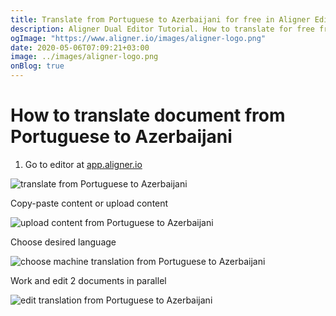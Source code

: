 ```yaml
---
title: Translate from Portuguese to Azerbaijani for free in Aligner Editor
description: Aligner Dual Editor Tutorial. How to translate for free from Portuguese to Azerbaijani. Aligner is multilingual document management platform. 
ogImage: "https://www.aligner.io/images/aligner-logo.png"
date: 2020-05-06T07:09:21+03:00
image: ../images/aligner-logo.png
onBlog: true
---
```


# How to translate document from Portuguese to Azerbaijani

1. Go to editor at [app.aligner.io](https://app.aligner.io "Aligner App web page")

![translate from Portuguese to Azerbaijani](../aligner-blank-editor.png "translate from Portuguese to Azerbaijani")

Copy-paste content or upload content

![upload content from Portuguese to Azerbaijani](../aligner-uploaded-document.png "upload content from Portuguese to Azerbaijani")

Choose desired language

![choose machine translation from Portuguese to Azerbaijani](../aligner-language-dropdown.png "choose machine translation from Portuguese to Azerbaijani")

Work and edit 2 documents in parallel

![edit translation from Portuguese to Azerbaijani](../aligner-double-sitded-editor.png "edit translation from Portuguese to Azerbaijani")

